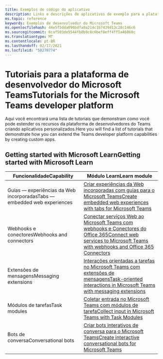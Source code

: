 ```yaml
---
title: Exemplos de código do aplicativo
description: Links e descrições de aplicativos de exemplo para a plataforma de desenvolvedores do Microsoft Teams
ms.topic: reference
keywords: Exemplos de desenvolvedor do Microsoft Teams
ms.openlocfilehash: 44e5f5dda096bdfa0a214c1b7439d13c28c146c6
ms.sourcegitcommit: 6caf503de5544fb8b9c8c6bef8eff4ff5a46068c
ms.translationtype: MT
ms.contentlocale: pt-BR
ms.lasthandoff: 02/17/2021
ms.locfileid: "50270774"
---
```

# <a name="tutorials-for-the-microsoft-teams-developer-platform"></a><span data-ttu-id="3b948-104">Tutoriais para a plataforma de desenvolvedor do Microsoft Teams</span><span class="sxs-lookup"><span data-stu-id="3b948-104">Tutorials for the Microsoft Teams developer platform</span></span>

<span data-ttu-id="3b948-105">Aqui você encontrará uma lista de tutoriais que demonstram como você pode estender os recursos da plataforma de desenvolvedores do Teams criando aplicativos personalizados.</span><span class="sxs-lookup"><span data-stu-id="3b948-105">Here you will find a list of tutorials that demonstrate how you can extend the Teams developer platform capabilities by creating custom apps.</span></span>

## <a name="getting-started-with-microsoft-learn"></a><span data-ttu-id="3b948-106">Getting started with Microsoft Learn</span><span class="sxs-lookup"><span data-stu-id="3b948-106">Getting started with Microsoft Learn</span></span>

| <span data-ttu-id="3b948-107">**Funcionalidade**</span><span class="sxs-lookup"><span data-stu-id="3b948-107">**Capability**</span></span>| <span data-ttu-id="3b948-108">**Módulo Learn**</span><span class="sxs-lookup"><span data-stu-id="3b948-108">**Learn module**</span></span>|
|--------|-------------|
| <span data-ttu-id="3b948-109">Guias — experiências da Web incorporadas</span><span class="sxs-lookup"><span data-stu-id="3b948-109">Tabs  — embedded web experiences</span></span>  |  [<span data-ttu-id="3b948-110">Criar experiências da Web incorporadas com guias para o Microsoft Teams</span><span class="sxs-lookup"><span data-stu-id="3b948-110">Create embedded web experiences with tabs for Microsoft Teams</span></span>](https://docs.microsoft.com/learn/modules/embedded-web-experiences/) |
| <span data-ttu-id="3b948-111">Webhooks e conectores</span><span class="sxs-lookup"><span data-stu-id="3b948-111">Webhooks and connectors</span></span>  |  [<span data-ttu-id="3b948-112">Conectar serviços Web ao Microsoft Teams com webhooks e Conectores do Office 365</span><span class="sxs-lookup"><span data-stu-id="3b948-112">Connect web services to Microsoft Teams with webhooks and Office 365 Connectors</span></span>](https://docs.microsoft.com/learn/modules/msteams-webhooks-connectors/) |
|<span data-ttu-id="3b948-113">Extensões de mensagens</span><span class="sxs-lookup"><span data-stu-id="3b948-113">Messaging extensions</span></span>  | [<span data-ttu-id="3b948-114">Interações orientadas a tarefas no Microsoft Teams com extensões de mensagens</span><span class="sxs-lookup"><span data-stu-id="3b948-114">Task-oriented interactions in Microsoft Teams with messaging extensions</span></span>](https://docs.microsoft.com/learn/modules/msteams-messaging-extensions/)  |
| <span data-ttu-id="3b948-115">Módulos de tarefas</span><span class="sxs-lookup"><span data-stu-id="3b948-115">Task modules</span></span> |  [<span data-ttu-id="3b948-116">Coletar entrada no Microsoft Teams com módulos de tarefa</span><span class="sxs-lookup"><span data-stu-id="3b948-116">Collect input in Microsoft Teams with Task Modules</span></span>](https://docs.microsoft.com/learn/modules/msteams-task-modules/) |
| <span data-ttu-id="3b948-117">Bots de conversa</span><span class="sxs-lookup"><span data-stu-id="3b948-117">Conversational bots</span></span>  | [<span data-ttu-id="3b948-118">Criar bots interativos de conversa para o Microsoft Teams</span><span class="sxs-lookup"><span data-stu-id="3b948-118">Create interactive conversational bots for Microsoft Teams</span></span>](https://docs.microsoft.com/learn/modules/msteams-conversation-bots/)  |



